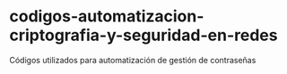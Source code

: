 # codigos-automatizacion-criptografia-y-seguridad-en-redes
Códigos utilizados para automatización de gestión de contraseñas
